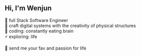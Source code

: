 ## Hi, I'm Wenjun

🌱 full Stack Software Engineer\
🔭 craft digital systems with the creativity of physical structures\
🧠 coding: constantly eating brain\
⚡ exploring: life

💬 send me your fav and passion for life

